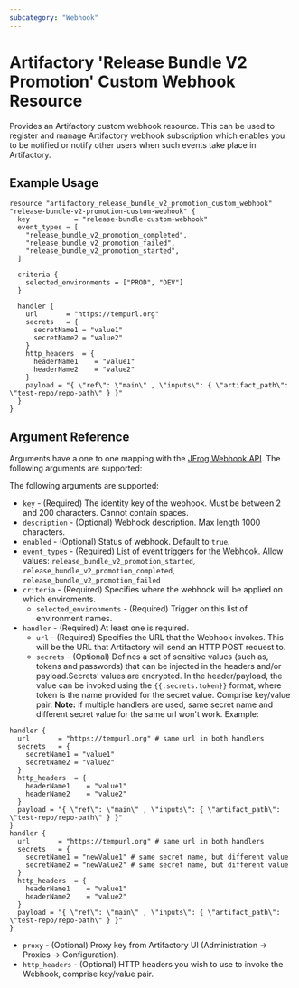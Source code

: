 ```yaml
---
subcategory: "Webhook"
---
```

# Artifactory 'Release Bundle V2 Promotion' Custom Webhook Resource

Provides an Artifactory custom webhook resource. This can be used to register and manage Artifactory webhook subscription which enables you to be notified or notify other users when such events take place in Artifactory.

## Example Usage

```hcl
resource "artifactory_release_bundle_v2_promotion_custom_webhook" "release-bundle-v2-promotion-custom-webhook" {
  key           = "release-bundle-custom-webhook"
  event_types = [
    "release_bundle_v2_promotion_completed",
    "release_bundle_v2_promotion_failed",
    "release_bundle_v2_promotion_started",
  ]

  criteria {
    selected_environments = ["PROD", "DEV"]
  }

  handler {
    url       = "https://tempurl.org"
    secrets   = {
      secretName1 = "value1"
      secretName2 = "value2"
    }
    http_headers  = {
      headerName1    = "value1"
      headerName2    = "value2"
    }
    payload = "{ \"ref\": \"main\" , \"inputs\": { \"artifact_path\": \"test-repo/repo-path\" } }"
  }
}
```

## Argument Reference

Arguments have a one to one mapping with the [JFrog Webhook API](https://www.jfrog.com/confluence/display/JFROG/Artifactory+REST+API). The following arguments are supported:

The following arguments are supported:

* `key` - (Required) The identity key of the webhook. Must be between 2 and 200 characters. Cannot contain spaces.
* `description` - (Optional) Webhook description. Max length 1000 characters.
* `enabled` - (Optional) Status of webhook. Default to `true`.
* `event_types` - (Required) List of event triggers for the Webhook. Allow values: `release_bundle_v2_promotion_started`, `release_bundle_v2_promotion_completed`, `release_bundle_v2_promotion_failed`
* `criteria` - (Required) Specifies where the webhook will be applied on which enviroments.
  * `selected_environments` - (Required) Trigger on this list of environment names.
* `handler` - (Required) At least one is required.
  * `url` - (Required) Specifies the URL that the Webhook invokes. This will be the URL that Artifactory will send an HTTP POST request to.
  * `secrets` - (Optional) Defines a set of sensitive values (such as, tokens and passwords) that can be injected in the headers and/or payload.Secrets’ values are encrypted. In the header/payload, the value can be invoked using the `{{.secrets.token}}` format, where token is the name provided for the secret value. Comprise key/value pair. **Note:** if multiple handlers are used, same secret name and different secret value for the same url won't work. Example:

```hcl
handler {
  url       = "https://tempurl.org" # same url in both handlers
  secrets   = {
    secretName1 = "value1"
    secretName2 = "value2"
  }
  http_headers  = {
    headerName1    = "value1"
    headerName2    = "value2"
  }
  payload = "{ \"ref\": \"main\" , \"inputs\": { \"artifact_path\": \"test-repo/repo-path\" } }"
}
handler {
  url       = "https://tempurl.org" # same url in both handlers
  secrets   = {
    secretName1 = "newValue1" # same secret name, but different value
    secretName2 = "newValue2" # same secret name, but different value
  }
  http_headers  = {
    headerName1    = "value1"
    headerName2    = "value2"
  }
  payload = "{ \"ref\": \"main\" , \"inputs\": { \"artifact_path\": \"test-repo/repo-path\" } }"
}
```

* `proxy` - (Optional) Proxy key from Artifactory UI (Administration -> Proxies -> Configuration).
* `http_headers` - (Optional) HTTP headers you wish to use to invoke the Webhook, comprise key/value pair.

